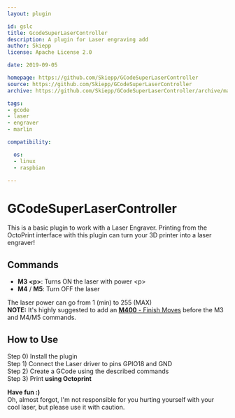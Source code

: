 ```yaml
---
layout: plugin

id: gslc
title: GcodeSuperLaserController
description: A plugin for Laser engraving add
author: Skiepp
license: Apache License 2.0

date: 2019-09-05

homepage: https://github.com/Skiepp/GCodeSuperLaserController
source: https://github.com/Skiepp/GCodeSuperLaserController
archive: https://github.com/Skiepp/GCodeSuperLaserController/archive/master.zip

tags:
- gcode
- laser
- engraver
- marlin

compatibility:

  os:
  - linux
  - raspbian

---
```


GCodeSuperLaserController
=========================
This is a basic plugin to work with a Laser Engraver.
Printing from the OctoPrint interface with this plugin can turn your 3D printer into a laser engraver!

Commands
--------
- **M3 \<p\>**:   Turns ON the laser with power \<p\>
- **M4** / **M5**:  Turn OFF the laser

The laser power can go from 1 (min) to 255 (MAX)<br/>
**NOTE:** It's highly suggested to add an [**M400** - Finish Moves](http://marlinfw.org/docs/gcode/M400.html) before the M3 and M4/M5 commands.

How to Use
----------

Step 0) Install the plugin<br/>
Step 1) Connect the Laser driver to pins GPIO18 and GND<br/>
Step 2) Create a GCode using the described commands<br/>
Step 3) Print **using Octoprint**<br/>

**Have fun :)**<br/>
Oh, almost forgot, I'm not responsible for you hurting yourself with your cool laser, but please use it with caution.
